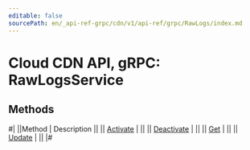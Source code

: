 ```yaml
---
editable: false
sourcePath: en/_api-ref-grpc/cdn/v1/api-ref/grpc/RawLogs/index.md
---
```


# Cloud CDN API, gRPC: RawLogsService

## Methods

#|
||Method | Description ||
|| [Activate](activate.md) |  ||
|| [Deactivate](deactivate.md) |  ||
|| [Get](get.md) |  ||
|| [Update](update.md) |  ||
|#